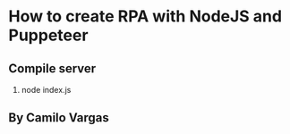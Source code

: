 # How to create RPA with NodeJS and Puppeteer

## Compile server
1. node index.js

## By Camilo Vargas